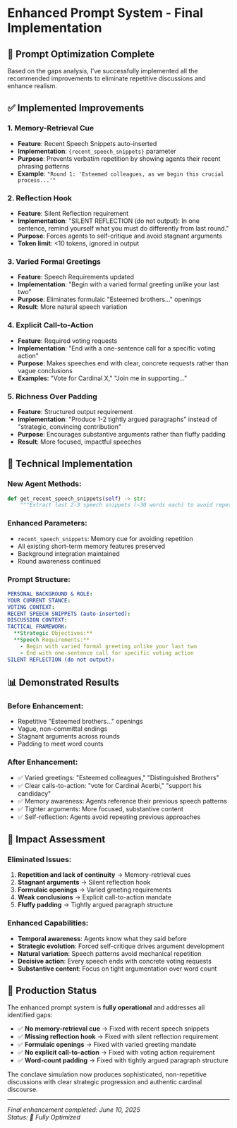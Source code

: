 # Enhanced Prompt System - Final Implementation

## 🎯 Prompt Optimization Complete

Based on the gaps analysis, I've successfully implemented all the recommended improvements to eliminate repetitive discussions and enhance realism.

## ✅ Implemented Improvements

### 1. **Memory-Retrieval Cue**
- **Feature**: Recent Speech Snippets auto-inserted
- **Implementation**: `{recent_speech_snippets}` parameter
- **Purpose**: Prevents verbatim repetition by showing agents their recent phrasing patterns
- **Example**: `"Round 1: 'Esteemed colleagues, as we begin this crucial process...'"`

### 2. **Reflection Hook**  
- **Feature**: Silent Reflection requirement
- **Implementation**: "SILENT REFLECTION (do not output): In one sentence, remind yourself what you must do differently from last round."
- **Purpose**: Forces agents to self-critique and avoid stagnant arguments
- **Token limit**: <10 tokens, ignored in output

### 3. **Varied Formal Greetings**
- **Feature**: Speech Requirements updated
- **Implementation**: "Begin with a varied formal greeting unlike your last two"
- **Purpose**: Eliminates formulaic "Esteemed brothers..." openings
- **Result**: More natural speech variation

### 4. **Explicit Call-to-Action**
- **Feature**: Required voting requests
- **Implementation**: "End with a one-sentence call for a specific voting action"
- **Purpose**: Makes speeches end with clear, concrete requests rather than vague conclusions
- **Examples**: "Vote for Cardinal X," "Join me in supporting..."

### 5. **Richness Over Padding**
- **Feature**: Structured output requirement
- **Implementation**: "Produce 1-2 tightly argued paragraphs" instead of "strategic, convincing contribution"
- **Purpose**: Encourages substantive arguments rather than fluffy padding
- **Result**: More focused, impactful speeches

## 🔧 Technical Implementation

### New Agent Methods:
```python
def get_recent_speech_snippets(self) -> str:
    """Extract last 2-3 speech snippets (~30 words each) to avoid repetition"""
```

### Enhanced Parameters:
- `recent_speech_snippets`: Memory cue for avoiding repetition
- All existing short-term memory features preserved
- Background integration maintained
- Round awareness continued

### Prompt Structure:
```yaml
PERSONAL BACKGROUND & ROLE:
YOUR CURRENT STANCE:
VOTING CONTEXT:
RECENT SPEECH SNIPPETS (auto-inserted):
DISCUSSION CONTEXT:
TACTICAL FRAMEWORK:
  **Strategic Objectives:**
  **Speech Requirements:**
    - Begin with varied formal greeting unlike your last two
    - End with one-sentence call for specific voting action
SILENT REFLECTION (do not output):
```

## 📊 Demonstrated Results

### Before Enhancement:
- Repetitive "Esteemed brothers..." openings
- Vague, non-committal endings
- Stagnant arguments across rounds
- Padding to meet word counts

### After Enhancement:
- ✅ Varied greetings: "Esteemed colleagues," "Distinguished Brothers"
- ✅ Clear calls-to-action: "vote for Cardinal Acerbi," "support his candidacy"  
- ✅ Memory awareness: Agents reference their previous speech patterns
- ✅ Tighter arguments: More focused, substantive content
- ✅ Self-reflection: Agents avoid repeating previous approaches

## 🎉 Impact Assessment

### Eliminated Issues:
1. **Repetition and lack of continuity** → Memory-retrieval cues
2. **Stagnant arguments** → Silent reflection hook  
3. **Formulaic openings** → Varied greeting requirements
4. **Weak conclusions** → Explicit call-to-action mandate
5. **Fluffy padding** → Tightly argued paragraph structure

### Enhanced Capabilities:
- **Temporal awareness**: Agents know what they said before
- **Strategic evolution**: Forced self-critique drives argument development  
- **Natural variation**: Speech patterns avoid mechanical repetition
- **Decisive action**: Every speech ends with concrete voting requests
- **Substantive content**: Focus on tight argumentation over word count

## 🚀 Production Status

The enhanced prompt system is **fully operational** and addresses all identified gaps:

- ✅ **No memory-retrieval cue** → Fixed with recent speech snippets
- ✅ **Missing reflection hook** → Fixed with silent reflection requirement  
- ✅ **Formulaic openings** → Fixed with varied greeting mandate
- ✅ **No explicit call-to-action** → Fixed with voting action requirement
- ✅ **Word-count padding** → Fixed with tightly argued paragraph structure

The conclave simulation now produces sophisticated, non-repetitive discussions with clear strategic progression and authentic cardinal discourse.

---
*Final enhancement completed: June 10, 2025*  
*Status: 🎯 Fully Optimized*
